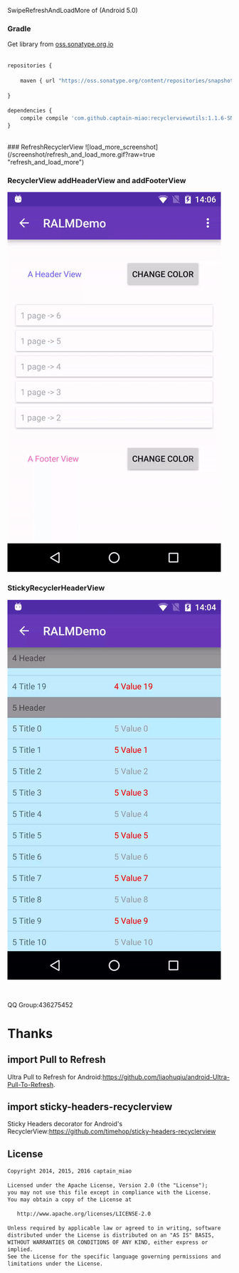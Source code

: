 SwipeRefreshAndLoadMore of (Android 5.0)

### Gradle
Get library from  [oss.sonatype.org.io](https://oss.sonatype.org/content/repositories/snapshots)
```javascript

repositories {
    
    maven { url "https://oss.sonatype.org/content/repositories/snapshots" }

}

dependencies {
    compile compile 'com.github.captain-miao:recyclerviewutils:1.1.6-SNAPSHOT'
}

```
<br/>
### RefreshRecyclerView  
![load_more_screenshot](/screenshot/refresh_and_load_more.gif?raw=true "refresh_and_load_more")

### RecyclerView addHeaderView and addFooterView
![add_header_view](/screenshot/add_header_view.gif?raw=true "add_header_view")

### StickyRecyclerHeaderView  
![sticky_header_view](/screenshot/sticky_header_view.gif?raw=true "sticky_header_view")



<br/>


QQ  Group:436275452
# Thanks
## import Pull to Refresh
Ultra Pull to Refresh for Android:https://github.com/liaohuqiu/android-Ultra-Pull-To-Refresh.

## import sticky-headers-recyclerview
Sticky Headers decorator for Android's RecyclerView:https://github.com/timehop/sticky-headers-recyclerview

## License

    Copyright 2014, 2015, 2016 captain_miao

    Licensed under the Apache License, Version 2.0 (the "License");
    you may not use this file except in compliance with the License.
    You may obtain a copy of the License at

       http://www.apache.org/licenses/LICENSE-2.0

    Unless required by applicable law or agreed to in writing, software
    distributed under the License is distributed on an "AS IS" BASIS,
    WITHOUT WARRANTIES OR CONDITIONS OF ANY KIND, either express or implied.
    See the License for the specific language governing permissions and
    limitations under the License.
